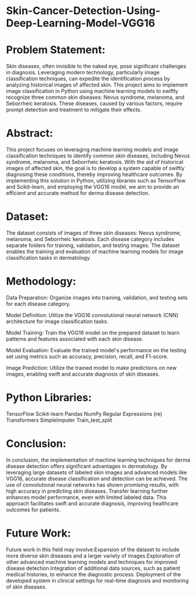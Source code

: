 # Skin-Cancer-Detection-Using-Deep-Learning-Model-VGG16

# Problem Statement:
Skin diseases, often invisible to the naked eye, pose significant challenges in diagnosis. Leveraging modern technology, particularly image classification techniques, can expedite the identification process by analyzing historical images of affected skin. This project aims to implement image classification in Python using machine learning models to swiftly recognize three common skin diseases: Nevus syndrome, melanoma, and Seborrheic keratosis. These diseases, caused by various factors, require prompt detection and treatment to mitigate their effects.

# Abstract:
This project focuses on leveraging machine learning models and image classification techniques to identify common skin diseases, including Nevus syndrome, melanoma, and Seborrheic keratosis. With the aid of historical images of affected skin, the goal is to develop a system capable of swiftly diagnosing these conditions, thereby improving healthcare outcomes. By implementing this solution in Python, utilizing libraries such as TensorFlow and Scikit-learn, and employing the VGG16 model, we aim to provide an efficient and accurate method for derma disease detection.

# Dataset:
The dataset consists of images of three skin diseases: Nevus syndrome, melanoma, and Seborrheic keratosis. Each disease category includes separate folders for training, validation, and testing images. The dataset enables the training and evaluation of machine learning models for image classification tasks in dermatology.

# Methodology:
Data Preparation: Organize images into training, validation, and testing sets for each disease category.

Model Definition: Utilize the VGG16 convolutional neural network (CNN) architecture for image classification tasks.

Model Training: Train the VGG16 model on the prepared dataset to learn patterns and features associated with each skin disease.

Model Evaluation: Evaluate the trained model's performance on the testing set using metrics such as accuracy, precision, recall, and F1-score.

Image Prediction: Utilize the trained model to make predictions on new images, enabling swift and accurate diagnosis of skin diseases.

# Python Libraries:
TensorFlow
Scikit-learn
Pandas
NumPy
Regular Expressions (re)
Transformers
SimpleImputer
Train_test_split

# Conclusion:
In conclusion, the implementation of machine learning techniques for derma disease detection offers significant advantages in dermatology. By leveraging large datasets of labeled skin images and advanced models like VGG16, accurate disease classification and detection can be achieved. The use of convolutional neural networks has shown promising results, with high accuracy in predicting skin diseases. Transfer learning further enhances model performance, even with limited labeled data. This approach facilitates swift and accurate diagnosis, improving healthcare outcomes for patients.

# Future Work:
Future work in this field may involve:Expansion of the dataset to include more diverse skin diseases and a larger variety of images.Exploration of other advanced machine learning models and techniques for improved disease detection.Integration of additional data sources, such as patient medical histories, to enhance the diagnostic process. Deployment of the developed system in clinical settings for real-time diagnosis and monitoring of skin diseases.
